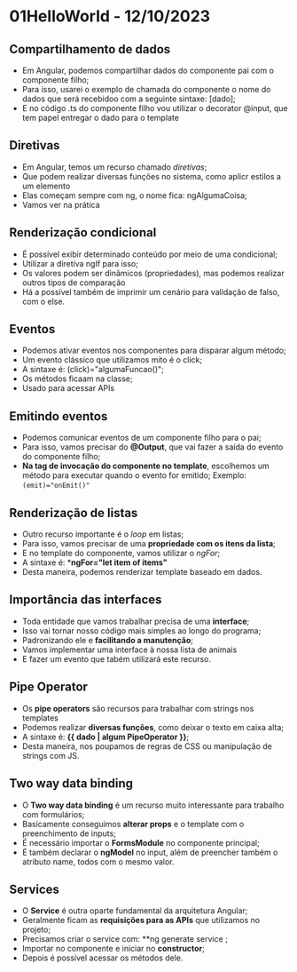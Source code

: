 # 01HelloWorld - 12/10/2023

## Compartilhamento de dados

- Em Angular, podemos compartilhar dados do componente pai com o componente filho;
- Para isso, usarei o exemplo de chamada do componente o nome do dados que será recebidoo com a seguinte sintaxe: [dado];
- E no código .ts do componente filho vou utilizar o decorator @input, que tem papel entregar o dado para o template

## Diretivas

- Em Angular, temos um recurso chamado *diretivas*;
- Que podem realizar diversas funções no sistema, como aplicr estilos a um elemento
- Elas começam sempre com ng, o nome fica: ngAlgumaCoisa;
- Vamos ver na prática

## Renderização condicional

- É possível exibir determinado conteúdo por meio de uma condicional;
- Utilizar a diretiva ngIf para isso;
- Os valores podem ser dinâmicos (propriedades), mas podemos realizar outros tipos de comparação
- Há a possível também de imprimir um cenário para validação de falso, com o else.

## Eventos

- Podemos ativar eventos nos componentes para disparar algum método;
- Um evento clássico que utilizamos mito é o click;
- A sintaxe é: (click)="algumaFuncao()";
- Os métodos ficaam na classe;
- Usado para acessar APIs

## Emitindo eventos

- Podemos comunicar eventos de um componente filho para o pai;
- Para isso, vamos precisar do **@Output**, que vai fazer a saída do evento do componente filho;
- **Na tag de invocação do componente no template**, escolhemos um método para executar quando o evento for emitido;
Exemplo: `(emit)="onEmit()"`

## Renderização de listas

- Outro recurso importante é o *loop* em listas;
- Para isso, vamos precisar de uma **propriedade com os itens da lista**;
- E no template do componente, vamos utilizar o *ngFor*;
- A sintaxe é: ***ngFor="let item of items"**
- Desta maneira, podemos renderizar template baseado em dados.

## Importância das interfaces

- Toda entidade que vamos trabalhar precisa de uma **interface**;
- Isso vai tornar nosso código mais simples ao longo do programa;
- Padronizando ele e **facilitando a manutenção**;
- Vamos implementar uma interface à nossa lista de animais
- E fazer um evento que tabém utilizará este recurso.

## Pipe Operator

- Os **pipe operators** são recursos para trabalhar com strings nos templates
- Podemos realizar **diversas funções**, como deixar o texto em caixa alta;
- A sintaxe é: **{{ dado | algum PipeOperator }}**;
- Desta maneira, nos poupamos de regras de CSS ou manipulação de strings com JS.

## Two way data binding

- O **Two way data binding** é um recurso muito interessante para trabalho com formulários;
- Basicamente conseguimos **alterar props** e o template com o preenchimento de inputs;
- É necessário importar o **FormsModule** no componente principal;
- É também declarar o **ngModel** no input, além de preencher também o atributo name, todos com o mesmo valor.

## Services

- O **Service** é outra oparte fundamental da arquitetura Angular;
- Geralmente ficam as **requisições para as APIs** que utilizamos no projeto;
- Precisamos criar o service com: **ng generate service <nome>;
- Importar no componente e iniciar no **constructor**;
- Depois é possível acessar os métodos dele.
